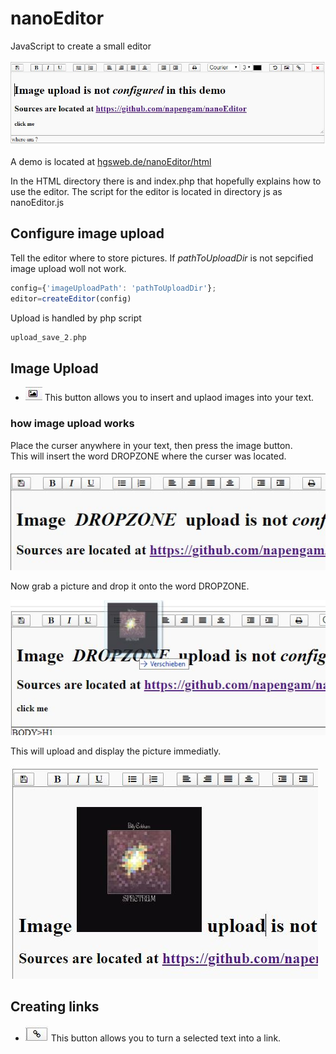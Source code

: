 nanoEditor
==========

JavaScript to create a  small editor

![menue](edit.JPG)

A demo is located at <a href="http://hgsweb.de/nanoEditor/html/index.html">hgsweb.de/nanoEditor/html</a>

In the HTML directory there is and index.php that hopefully explains how to use the editor.
The script for the editor is located in directory js as nanoEditor.js

## Configure image upload

Tell the editor where to store pictures. If *pathToUploadDir* is not sepcified  
image upload woll not work.

```javascript
config={'imageUploadPath': 'pathToUploadDir'};  
editor=createEditor(config) 
```

Upload is handled by php script  

```php
upload_save_2.php
```

## Image Upload  

* ![upload](image.JPG) This button allows you to insert and uplaod images into your text.  


### how image upload works

Place the curser anywhere in your text, then press the image button.  
This will insert the word DROPZONE where the curser was located.

![dropzone](dropzone.JPG)

Now grab a picture and drop it onto the word DROPZONE. 

![dropzone](drop.JPG)

This  will upload and display the picture immediatly.

![droped](droped.JPG)


## Creating links

* ![upload](link.JPG) This button allows you to turn a selected text into a link.  